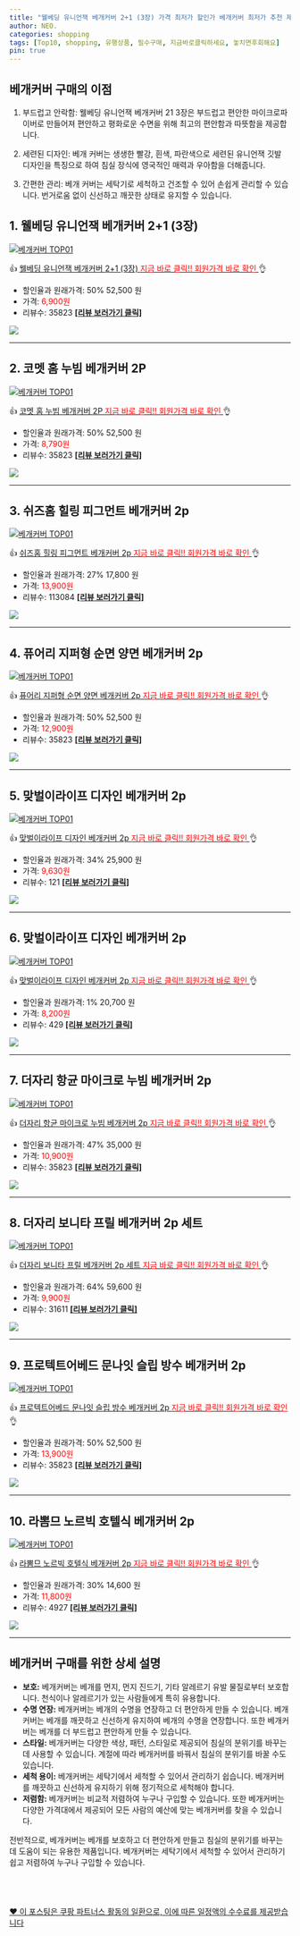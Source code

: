 ```yaml
---
title: "웰베딩 유니언잭 베개커버 2+1 (3장) 가격 최저가 할인가 베개커버 최저가 추천 제품 비교"
author: NEO.
categories: shopping
tags: [Top10, shopping, 유행상품, 필수구매, 지금바로클릭하세요, 놓치면후회해요]
pin: true
---
```

## 베개커버 구매의 이점
1. 부드럽고 안락함: 웰베딩 유니언잭 베개커버 21 3장은 부드럽고 편안한 마이크로파이버로 만들어져 편안하고 평화로운 수면을 위해 최고의 편안함과 따뜻함을 제공합니다.


2. 세련된 디자인: 베개 커버는 생생한 빨강, 흰색, 파란색으로 세련된 유니언잭 깃발 디자인을 특징으로 하여 침실 장식에 영국적인 매력과 우아함을 더해줍니다.


3. 간편한 관리: 베개 커버는 세탁기로 세척하고 건조할 수 있어 손쉽게 관리할 수 있습니다. 번거로움 없이 신선하고 깨끗한 상태로 유지할 수 있습니다.

   

## 1. 웰베딩 유니언잭 베개커버 2+1 (3장)

[![베개커버 TOP01](https://thumbnail9.coupangcdn.com/thumbnails/remote/490x490ex/image/vendor_inventory/images/2017/11/13/11/0/5e3b568a-d189-43a0-9650-50a95bad4df4.jpg)](https://link.coupang.com/re/AFFSDP?lptag=AF3617701&subid=GithubCoopas&pageKey=7488567738&traceid=V0-153&itemId=19577049574&vendorItemId=3393754703)


👍 [웰베딩 유니언잭 베개커버 2+1 (3장) <font color=red> 지금 바로 클릭!! 회원가격 바로 확인 </font> ](https://link.coupang.com/re/AFFSDP?lptag=AF3617701&subid=GithubCoopas&pageKey=7488567738&traceid=V0-153&itemId=19577049574&vendorItemId=3393754703) 👌 


- 할인율과 원래가격: 50%  52,500   원
- 가격: <span style='color:red'>6,900원</span>
- 리뷰수: 35823  [**[리뷰 보러가기 클릭]**](https://link.coupang.com/re/AFFSDP?lptag=AF3617701&subid=GithubCoopas&pageKey=7488567738&traceid=V0-153&itemId=19577049574&vendorItemId=3393754703)

[![](/discount_price.png)](https://link.coupang.com/re/AFFSDP?lptag=AF3617701&subid=GithubCoopas&pageKey=7488567738&traceid=V0-153&itemId=19577049574&vendorItemId=3393754703)

---


   

## 2. 코멧 홈 누빔 베개커버 2P

[![베개커버 TOP01](https://thumbnail10.coupangcdn.com/thumbnails/remote/490x490ex/image/retail/images/3004441462014731-4f8f14e9-2832-40b2-8e6d-dcd584a17bcf.jpg)](https://link.coupang.com/re/AFFSDP?lptag=AF3617701&subid=GithubCoopas&pageKey=6417994898&traceid=V0-153&itemId=13792887723&vendorItemId=81043258227)


👍 [코멧 홈 누빔 베개커버 2P <font color=red> 지금 바로 클릭!! 회원가격 바로 확인 </font> ](https://link.coupang.com/re/AFFSDP?lptag=AF3617701&subid=GithubCoopas&pageKey=6417994898&traceid=V0-153&itemId=13792887723&vendorItemId=81043258227) 👌 


- 할인율과 원래가격: 50%  52,500   원
- 가격: <span style='color:red'>8,790원</span>
- 리뷰수: 35823  [**[리뷰 보러가기 클릭]**](https://link.coupang.com/re/AFFSDP?lptag=AF3617701&subid=GithubCoopas&pageKey=6417994898&traceid=V0-153&itemId=13792887723&vendorItemId=81043258227)

[![](/discount_price.png)](https://link.coupang.com/re/AFFSDP?lptag=AF3617701&subid=GithubCoopas&pageKey=6417994898&traceid=V0-153&itemId=13792887723&vendorItemId=81043258227)

---


   

## 3. 쉬즈홈 힐링 피그먼트 베개커버 2p

[![베개커버 TOP01](https://thumbnail7.coupangcdn.com/thumbnails/remote/490x490ex/image/product/image/vendoritem/2018/01/29/3133617453/5015dcf1-92f6-4f8e-970a-b32dafb619bd.jpg)](https://link.coupang.com/re/AFFSDP?lptag=AF3617701&subid=GithubCoopas&pageKey=81820140&traceid=V0-153&itemId=79026449&vendorItemId=3133617453)


👍 [쉬즈홈 힐링 피그먼트 베개커버 2p <font color=red> 지금 바로 클릭!! 회원가격 바로 확인 </font> ](https://link.coupang.com/re/AFFSDP?lptag=AF3617701&subid=GithubCoopas&pageKey=81820140&traceid=V0-153&itemId=79026449&vendorItemId=3133617453) 👌 


- 할인율과 원래가격: 27%  17,800   원
- 가격: <span style='color:red'>13,900원</span>
- 리뷰수: 113084  [**[리뷰 보러가기 클릭]**](https://link.coupang.com/re/AFFSDP?lptag=AF3617701&subid=GithubCoopas&pageKey=81820140&traceid=V0-153&itemId=79026449&vendorItemId=3133617453)

[![](/discount_price.png)](https://link.coupang.com/re/AFFSDP?lptag=AF3617701&subid=GithubCoopas&pageKey=81820140&traceid=V0-153&itemId=79026449&vendorItemId=3133617453)

---


   

## 4. 퓨어리 지퍼형 순면 양면 베개커버 2p

[![베개커버 TOP01](https://thumbnail9.coupangcdn.com/thumbnails/remote/490x490ex/image/product/image/vendoritem/2017/05/10/3016721809/c65db930-e15e-4f92-82bc-d1051a722ff1.jpg)](https://link.coupang.com/re/AFFSDP?lptag=AF3617701&subid=GithubCoopas&pageKey=2414711&traceid=V0-153&itemId=11120012&vendorItemId=3016721809)


👍 [퓨어리 지퍼형 순면 양면 베개커버 2p <font color=red> 지금 바로 클릭!! 회원가격 바로 확인 </font> ](https://link.coupang.com/re/AFFSDP?lptag=AF3617701&subid=GithubCoopas&pageKey=2414711&traceid=V0-153&itemId=11120012&vendorItemId=3016721809) 👌 


- 할인율과 원래가격: 50%  52,500   원
- 가격: <span style='color:red'>12,900원</span>
- 리뷰수: 35823  [**[리뷰 보러가기 클릭]**](https://link.coupang.com/re/AFFSDP?lptag=AF3617701&subid=GithubCoopas&pageKey=2414711&traceid=V0-153&itemId=11120012&vendorItemId=3016721809)

[![](/discount_price.png)](https://link.coupang.com/re/AFFSDP?lptag=AF3617701&subid=GithubCoopas&pageKey=2414711&traceid=V0-153&itemId=11120012&vendorItemId=3016721809)

---


   

## 5. 맞벌이라이프 디자인 베개커버 2p

[![베개커버 TOP01](https://thumbnail9.coupangcdn.com/thumbnails/remote/490x490ex/image/rs_quotation_api/hfhvdmjc/64430297684b43118fa23eff331bead4.jpg)](https://link.coupang.com/re/AFFSDP?lptag=AF3617701&subid=GithubCoopas&pageKey=7513253750&traceid=V0-153&itemId=19690722438&vendorItemId=86772943364)


👍 [맞벌이라이프 디자인 베개커버 2p <font color=red> 지금 바로 클릭!! 회원가격 바로 확인 </font> ](https://link.coupang.com/re/AFFSDP?lptag=AF3617701&subid=GithubCoopas&pageKey=7513253750&traceid=V0-153&itemId=19690722438&vendorItemId=86772943364) 👌 


- 할인율과 원래가격: 34%  25,900   원
- 가격: <span style='color:red'>9,630원</span>
- 리뷰수: 121  [**[리뷰 보러가기 클릭]**](https://link.coupang.com/re/AFFSDP?lptag=AF3617701&subid=GithubCoopas&pageKey=7513253750&traceid=V0-153&itemId=19690722438&vendorItemId=86772943364)

[![](/discount_price.png)](https://link.coupang.com/re/AFFSDP?lptag=AF3617701&subid=GithubCoopas&pageKey=7513253750&traceid=V0-153&itemId=19690722438&vendorItemId=86772943364)

---


   

## 6. 맞벌이라이프 디자인 베개커버 2p

[![베개커버 TOP01](https://thumbnail9.coupangcdn.com/thumbnails/remote/490x490ex/image/rs_quotation_api/oackixm7/70f41eadc197427db83f89a22bb66f0b.jpg)](https://link.coupang.com/re/AFFSDP?lptag=AF3617701&subid=GithubCoopas&pageKey=7513253750&traceid=V0-153&itemId=19690722421&vendorItemId=86772943328)


👍 [맞벌이라이프 디자인 베개커버 2p <font color=red> 지금 바로 클릭!! 회원가격 바로 확인 </font> ](https://link.coupang.com/re/AFFSDP?lptag=AF3617701&subid=GithubCoopas&pageKey=7513253750&traceid=V0-153&itemId=19690722421&vendorItemId=86772943328) 👌 


- 할인율과 원래가격: 1%  20,700   원
- 가격: <span style='color:red'>8,200원</span>
- 리뷰수: 429  [**[리뷰 보러가기 클릭]**](https://link.coupang.com/re/AFFSDP?lptag=AF3617701&subid=GithubCoopas&pageKey=7513253750&traceid=V0-153&itemId=19690722421&vendorItemId=86772943328)

[![](/discount_price.png)](https://link.coupang.com/re/AFFSDP?lptag=AF3617701&subid=GithubCoopas&pageKey=7513253750&traceid=V0-153&itemId=19690722421&vendorItemId=86772943328)

---


   

## 7. 더자리 항균 마이크로 누빔 베개커버 2p

[![베개커버 TOP01](https://thumbnail6.coupangcdn.com/thumbnails/remote/490x490ex/image/retail/images/5972201364484677-20a67d9f-aeb4-4f3b-8d5f-c425ff496804.jpg)](https://link.coupang.com/re/AFFSDP?lptag=AF3617701&subid=GithubCoopas&pageKey=17583799&traceid=V0-153&itemId=70534894&vendorItemId=3114085321)


👍 [더자리 항균 마이크로 누빔 베개커버 2p <font color=red> 지금 바로 클릭!! 회원가격 바로 확인 </font> ](https://link.coupang.com/re/AFFSDP?lptag=AF3617701&subid=GithubCoopas&pageKey=17583799&traceid=V0-153&itemId=70534894&vendorItemId=3114085321) 👌 


- 할인율과 원래가격: 47%  35,000   원
- 가격: <span style='color:red'>10,900원</span>
- 리뷰수: 35823  [**[리뷰 보러가기 클릭]**](https://link.coupang.com/re/AFFSDP?lptag=AF3617701&subid=GithubCoopas&pageKey=17583799&traceid=V0-153&itemId=70534894&vendorItemId=3114085321)

[![](/discount_price.png)](https://link.coupang.com/re/AFFSDP?lptag=AF3617701&subid=GithubCoopas&pageKey=17583799&traceid=V0-153&itemId=70534894&vendorItemId=3114085321)

---


   

## 8. 더자리 보니타 프릴 베개커버 2p 세트

[![베개커버 TOP01](https://thumbnail10.coupangcdn.com/thumbnails/remote/490x490ex/image/vendor_inventory/bf48/7b56f4738e75469716b9b19fc6ce7e7b63461e063a36a4826101acd5abfa.jpg)](https://link.coupang.com/re/AFFSDP?lptag=AF3617701&subid=GithubCoopas&pageKey=6867969831&traceid=V0-153&itemId=16420570364&vendorItemId=83611468892)


👍 [더자리 보니타 프릴 베개커버 2p 세트 <font color=red> 지금 바로 클릭!! 회원가격 바로 확인 </font> ](https://link.coupang.com/re/AFFSDP?lptag=AF3617701&subid=GithubCoopas&pageKey=6867969831&traceid=V0-153&itemId=16420570364&vendorItemId=83611468892) 👌 


- 할인율과 원래가격: 64%  59,600   원
- 가격: <span style='color:red'>9,900원</span>
- 리뷰수: 31611  [**[리뷰 보러가기 클릭]**](https://link.coupang.com/re/AFFSDP?lptag=AF3617701&subid=GithubCoopas&pageKey=6867969831&traceid=V0-153&itemId=16420570364&vendorItemId=83611468892)

[![](/discount_price.png)](https://link.coupang.com/re/AFFSDP?lptag=AF3617701&subid=GithubCoopas&pageKey=6867969831&traceid=V0-153&itemId=16420570364&vendorItemId=83611468892)

---


   

## 9. 프로텍트어베드 문나잇 슬립 방수 베개커버 2p

[![베개커버 TOP01](https://thumbnail6.coupangcdn.com/thumbnails/remote/490x490ex/image/retail/images/8998515045118732-d9ca16e5-b253-40f8-b0ea-521119ac5d53.jpg)](https://link.coupang.com/re/AFFSDP?lptag=AF3617701&subid=GithubCoopas&pageKey=6120527097&traceid=V0-153&itemId=16957203244&vendorItemId=84134462391)


👍 [프로텍트어베드 문나잇 슬립 방수 베개커버 2p <font color=red> 지금 바로 클릭!! 회원가격 바로 확인 </font> ](https://link.coupang.com/re/AFFSDP?lptag=AF3617701&subid=GithubCoopas&pageKey=6120527097&traceid=V0-153&itemId=16957203244&vendorItemId=84134462391) 👌 


- 할인율과 원래가격: 50%  52,500   원
- 가격: <span style='color:red'>13,900원</span>
- 리뷰수: 35823  [**[리뷰 보러가기 클릭]**](https://link.coupang.com/re/AFFSDP?lptag=AF3617701&subid=GithubCoopas&pageKey=6120527097&traceid=V0-153&itemId=16957203244&vendorItemId=84134462391)

[![](/discount_price.png)](https://link.coupang.com/re/AFFSDP?lptag=AF3617701&subid=GithubCoopas&pageKey=6120527097&traceid=V0-153&itemId=16957203244&vendorItemId=84134462391)

---


   

## 10. 라뽐므 노르빅 호텔식 베개커버 2p

[![베개커버 TOP01](https://thumbnail7.coupangcdn.com/thumbnails/remote/490x490ex/image/retail/images/993152409916877-f1b6209e-db8a-4fd0-b68e-b3e6fe05ad9c.jpg)](https://link.coupang.com/re/AFFSDP?lptag=AF3617701&subid=GithubCoopas&pageKey=73840786&traceid=V0-153&itemId=245379659&vendorItemId=3603380015)


👍 [라뽐므 노르빅 호텔식 베개커버 2p <font color=red> 지금 바로 클릭!! 회원가격 바로 확인 </font> ](https://link.coupang.com/re/AFFSDP?lptag=AF3617701&subid=GithubCoopas&pageKey=73840786&traceid=V0-153&itemId=245379659&vendorItemId=3603380015) 👌 


- 할인율과 원래가격: 30%  14,600   원
- 가격: <span style='color:red'>11,800원</span>
- 리뷰수: 4927  [**[리뷰 보러가기 클릭]**](https://link.coupang.com/re/AFFSDP?lptag=AF3617701&subid=GithubCoopas&pageKey=73840786&traceid=V0-153&itemId=245379659&vendorItemId=3603380015)

[![](/discount_price.png)](https://link.coupang.com/re/AFFSDP?lptag=AF3617701&subid=GithubCoopas&pageKey=73840786&traceid=V0-153&itemId=245379659&vendorItemId=3603380015)

---
## 베개커버 구매를 위한 상세 설명
* **보호:** 베개커버는 베개를 먼지, 먼지 진드기, 기타 알레르기 유발 물질로부터 보호합니다. 천식이나 알레르기가 있는 사람들에게 특히 유용합니다.
* **수명 연장:** 베개커버는 베개의 수명을 연장하고 더 편안하게 만들 수 있습니다. 베개커버는 베개를 깨끗하고 신선하게 유지하여 베개의 수명을 연장합니다. 또한 베개커버는 베개를 더 부드럽고 편안하게 만들 수 있습니다.
* **스타일:** 베개커버는 다양한 색상, 패턴, 스타일로 제공되어 침실의 분위기를 바꾸는 데 사용할 수 있습니다. 계절에 따라 베개커버를 바꿔서 침실의 분위기를 바꿀 수도 있습니다.
* **세척 용이:** 베개커버는 세탁기에서 세척할 수 있어서 관리하기 쉽습니다. 베개커버를 깨끗하고 신선하게 유지하기 위해 정기적으로 세척해야 합니다.
* **저렴함:** 베개커버는 비교적 저렴하여 누구나 구입할 수 있습니다. 또한 베개커버는 다양한 가격대에서 제공되어 모든 사람의 예산에 맞는 베개커버를 찾을 수 있습니다.

전반적으로, 베개커버는 베개를 보호하고 더 편안하게 만들고 침실의 분위기를 바꾸는 데 도움이 되는 유용한 제품입니다. 베개커버는 세탁기에서 세척할 수 있어서 관리하기 쉽고 저렴하여 누구나 구입할 수 있습니다.<br><br><br><br><br> [ ❤  이 포스팅은 쿠팡 파트너스 활동의 일환으로, 이에 따른 일정액의 수수료를 제공받습니다](https://link.coupang.com/a/bcEFyh)